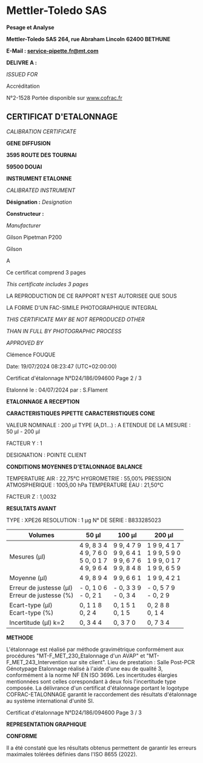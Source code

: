 # **Mettler-Toledo SAS**

**Pesage et Analyse**

**Mettler-Toledo SAS**
**264, rue Abraham Lincoln**
**62400 BETHUNE**

**E-Mail : service-pipette.fr@mt.com**


**DELIVRE A :**

_ISSUED FOR_


Accréditation

N°2-1528
Portée disponible
sur www.cofrac.fr
## **CERTIFICAT D'ETALONNAGE**

_CALIBRATION CERTIFICATE_

**GENE DIFFUSION**

**3595 ROUTE DES TOURNAI**

**59500 DOUAI**


**INSTRUMENT ETALONNE**

_CALIBRATED INSTRUMENT_


**Désignation :**
_Designation_

**Constructeur :**

_Manufacturer_


Gilson Pipetman P200

Gilson



A



Ce certificat comprend 3 pages

_This certificate includes 3 pages_

LA REPRODUCTION DE CE RAPPORT N'EST AUTORISEE QUE SOUS

LA FORME D'UN FAC-SIMILE PHOTOGRAPHIQUE INTEGRAL

_THIS CERTIFICATE MAY BE NOT REPRODUCED OTHER_

_THAN IN FULL BY PHOTOGRAPHIC PROCESS_


_APPROVED BY_

Clémence FOUQUE

Date: 19/07/2024 08:23:47 (UTC+02:00:00)

Certificat d'étalonnage N°D24/186/094600  Page 2 / 3

Etalonné le : 04/07/2024 par : S.Flament

**ETALONNAGE A RECEPTION**

**CARACTERISTIQUES PIPETTE** **CARACTERISTIQUES CONE**


VALEUR NOMINALE : 200 µl
TYPE (A,D1...) : A
ETENDUE DE LA MESURE : 50 µl - 200 µl

FACTEUR Y : 1


DESIGNATION : POINTE CLIENT


**CONDITIONS MOYENNES D'ETALONNAGE** **BALANCE**


TEMPERATURE AIR : 22,75°C
HYGROMETRIE : 55,00%
PRESSION ATMOSPHERIQUE : 1005,00 hPa
TEMPERATURE EAU : 21,50°C

FACTEUR Z : 1,0032

**RESULTATS AVANT**


TYPE : XPE26
RESOLUTION : 1 µg
N° DE SERIE : B833285023










|Volumes|50 µl|100 µl|200 µl|
|---|---|---|---|
|Mesures (µl)|4 9, 8 3 4<br>4 9, 7 6 0<br>5 0, 0 1 7<br>4 9, 9 6 4|9 9, 4 7 9<br>9 9, 6 4 1<br>9 9, 6 7 6<br>9 9, 8 4 8|1 9 9, 4 1 7<br>1 9 9, 5 9 0<br>1 9 9, 0 1 7<br>1 9 9, 6 5 9|
|Moyenne (µl)|4 9, 8 9 4|9 9, 6 6 1|1 9 9, 4 2 1|
|Erreur de justesse (µl)<br>Erreur de justesse (%)|- 0, 1 0 6<br>- 0, 2 1|- 0, 3 3 9<br>- 0, 3 4|- 0, 5 7 9<br>- 0, 2 9|
|Ecart-type (µl)<br>Ecart-type (%)|0, 1 1 8<br>0, 2 4|0, 1 5 1<br>0, 1 5|0, 2 8 8<br>0, 1 4|
|Incertitude (µl) k=2|0, 3 4 4|0, 3 7 0|0, 7 3 4|


**METHODE**

L'étalonnage est réalisé par méthode gravimétrique conformément aux procédures "MT-F_MET_230_Etalonnage d'un AVAP" et
"MT-F_MET_243_Intervention sur site client".
Lieu de prestation : Salle Post-PCR Génotypage
Etalonnage réalisé à l'aide d'une eau de qualité 3, conformément à la norme NF EN ISO 3696.
Les incertitudes élargies mentionnées sont celles corespondant à deux fois l'incertitude type composée.
La délivrance d'un certificat d'étalonnage portant le logotype COFRAC-ETALONNAGE garantit le raccordement des résultats d'étalonnage au système
international d'unité SI.

Certificat d'étalonnage N°D24/186/094600  Page 3 / 3

**REPRESENTATION GRAPHIQUE**

**CONFORME**

Il a été constaté que les résultats obtenus permettent de garantir les erreurs maximales tolérées définies dans l'ISO 8655 (2022).

